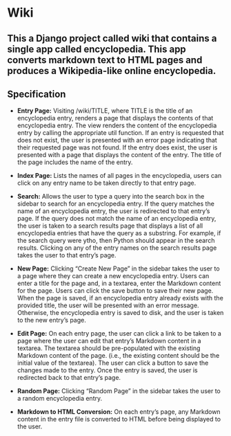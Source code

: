 # Wiki
This a Django project called wiki that contains a single app called encyclopedia. This app converts markdown text to HTML pages and produces a Wikipedia-like online encyclopedia.
---
## Specification
- **Entry Page:** Visiting /wiki/TITLE, where TITLE is the title of an encyclopedia entry, renders a page that displays the contents of that encyclopedia entry.
The view renders the content of the encyclopedia entry by calling the appropriate util function.
If an entry is requested that does not exist, the user is presented with an error page indicating that their requested page was not found.
If the entry does exist, the user is presented with a page that displays the content of the entry. The title of the page includes the name of the entry.

- **Index Page:** Lists the names of all pages in the encyclopedia, users can click on any entry name to be taken directly to that entry page.

- **Search:** Allows the user to type a query into the search box in the sidebar to search for an encyclopedia entry. If the query matches the name of an encyclopedia entry, the user is redirected to that entry’s page. If the query does not match the name of an encyclopedia entry, the user is taken to a search results page that displays a list of all encyclopedia entries that have the query as a substring. For example, if the search query were ytho, then Python should appear in the search results. Clicking on any of the entry names on the search results page takes the user to that entry’s page.

- **New Page:** Clicking “Create New Page” in the sidebar takes the user to a page where they can create a new encyclopedia entry.
Users can enter a title for the page and, in a textarea, enter the Markdown content for the page.
Users can click the save button to save their new page.
When the page is saved, if an encyclopedia entry already exists with the provided title, the user will be presented with an error message.
Otherwise, the encyclopedia entry is saved to disk, and the user is taken to the new entry’s page.

- **Edit Page:** On each entry page, the user can click a link to be taken to a page where the user can edit that entry’s Markdown content in a textarea.
The textarea should be pre-populated with the existing Markdown content of the page. (i.e., the existing content should be the initial value of the textarea).
The user can click a button to save the changes made to the entry.
Once the entry is saved, the user is redirected back to that entry’s page.

- **Random Page:** Clicking “Random Page” in the sidebar takes the user to a random encyclopedia entry.

- **Markdown to HTML Conversion:** On each entry’s page, any Markdown content in the entry file is converted to HTML before being displayed to the user.

